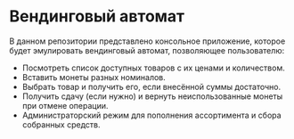 # Вендинговый автомат
В данном репозитории представлено консольное приложение, которое будет эмулировать вендинговый автомат, позволяющее пользователю:
- Посмотреть список доступных товаров с их ценами и количеством.
- Вставить монеты разных номиналов.
- Выбрать товар и получить его, если внесённой суммы достаточно.
- Получить сдачу (если нужно) и вернуть неиспользованные монеты при отмене операции.
- Администраторский режим для пополнения ассортимента и сбора собранных средств.
